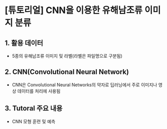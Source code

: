 # [튜토리얼] CNN을 이용한 유해남조류 이미지 분류


## 1. 활용 데이터
  - 5종의 유해남조류 이미지 및 라벨(라벨은 파일명으로 구분됨)
  
## 2. CNN(Convolutional Neural Network)
  - CNN은 Convolutional Neural Networks의 약자로 딥러닝에서 주로 이미지나 영상 데이터를 처리에 사용됨

## 3. Tutoral 주요 내용
  - CNN 모형 훈련 및 예측
